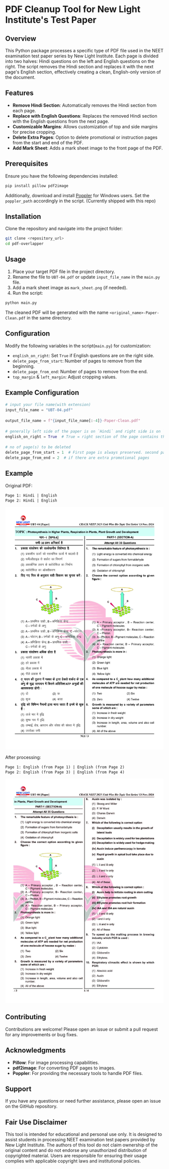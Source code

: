 # PDF Cleanup Tool for New Light Institute's Test Paper

## Overview
This Python package processes a specific type of PDF file used in the NEET examination test paper series by New Light Institute. Each page is divided into two halves: Hindi questions on the left and English questions on the right. The script removes the Hindi section and replaces it with the next page's English section, effectively creating a clean, English-only version of the document.

## Features
- **Remove Hindi Section**: Automatically removes the Hindi section from each page.
- **Replace with English Questions**: Replaces the removed Hindi section with the English questions from the next page.
- **Customizable Margins**: Allows customization of top and side margins for precise cropping.
- **Delete Extra Pages**: Option to delete promotional or instruction pages from the start and end of the PDF.
- **Add Mark Sheet**: Adds a mark sheet image to the front page of the PDF.

## Prerequisites
Ensure you have the following dependencies installed:

```sh
pip install pillow pdf2image
```

Additionally, download and install [Poppler](https://github.com/oschwartz10612/poppler-windows/releases) for Windows users. Set the `poppler_path` accordingly in the script.
(Currently shipped with this repo)
## Installation
Clone the repository and navigate into the project folder:

```sh
git clone <repository_url>
cd pdf-overlapper
```

## Usage
1. Place your target PDF file in the project directory.
2. Rename the file to `UBT-04.pdf` or update `input_file_name` in the `main.py` file.
3. Add a mark sheet image as `mark_sheet.png` (if needed).
4. Run the script:

```sh
python main.py
```

The cleaned PDF will be generated with the name `<original_name>-Paper-Clean.pdf` in the same directory.

## Configuration
Modify the following variables in the script(`main.py`) for customization:

- `english_on_right`: Set `True` if English questions are on the right side.
- `delete_page_from_start`: Number of pages to remove from the beginning.
- `delete_page_from_end`: Number of pages to remove from the end.
- `top_margin` & `left_margin`: Adjust cropping values.

## Example Configuration

```python
# input your file name(with extension)
input_file_name = "UBT-04.pdf"

output_file_name = f"{input_file_name[:-4]}-Paper-Clean.pdf"

# generally left side of the paper is on `Hindi` and right side is on `English`
english_on_right = True  # True = right section of the page contains the English Questions

# no of page(s) to be deleted
delete_page_from_start = 1  # First page is always preserved. second page generally instruction
delete_page_from_end = 2  # if there are extra promotional pages
```

## Example
Original PDF:
```
Page 1: Hindi | English
Page 2: Hindi | English
```
![UBT-04.jpg](UBT-04.jpg)

After processing:
```
Page 1: English (from Page 1) | English (from Page 2)
Page 2: English (from Page 3) | English (from Page 4)
```
![UBT-04-cleaned.jpg](UBT-04-cleaned.jpg)

## Contributing

Contributions are welcome! Please open an issue or submit a pull request for any improvements or bug fixes.

## Acknowledgments

- **Pillow**: For image processing capabilities.
- **pdf2image**: For converting PDF pages to images.
- **Poppler**: For providing the necessary tools to handle PDF files.

## Support

If you have any questions or need further assistance, please open an issue on the GitHub repository.

## Fair Use Disclaimer

This tool is intended for educational and personal use only. It is designed to assist students in processing NEET 
examination test papers provided by New Light Institute. The authors of this tool do not claim ownership of the original 
content and do not endorse any unauthorized distribution of copyrighted material. Users are responsible for ensuring 
their usage complies with applicable copyright laws and institutional policies.